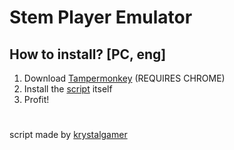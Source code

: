 # Stem Player Emulator
## How to install? [PC, eng]
1. Download [Tampermonkey](https://chrome.google.com/webstore/detail/tampermonkey/dhdgffkkebhmkfjojejmpbldmpobfkfo) (REQUIRES CHROME)
2. Install the [script](https://greasyfork.org/en/scripts/440729-stem-player-emulatorr) itself
3. Profit!

#
script made by [krystalgamer](https://github.com/krystalgamer/stem-player-emulator/commits?author=krystalgamer)
